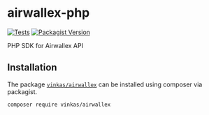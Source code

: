 # airwallex-php

[![Tests](https://github.com/vinkashq/airwallex-php/actions/workflows/tests.yml/badge.svg)](https://github.com/vinkashq/airwallex-php/actions/workflows/tests.yml) [![Packagist Version](https://img.shields.io/packagist/v/vinkas/airwallex?logo=packagist&logoColor=000000&label=version&labelColor=d9e0f3&color=f28d1a)](https://packagist.org/packages/vinkas/airwallex)

PHP SDK for Airwallex API

## Installation

The package [`vinkas/airwallex`](https://packagist.org/packages/vinkas/airwallex) can be installed using composer via packagist.

```
composer require vinkas/airwallex
```
